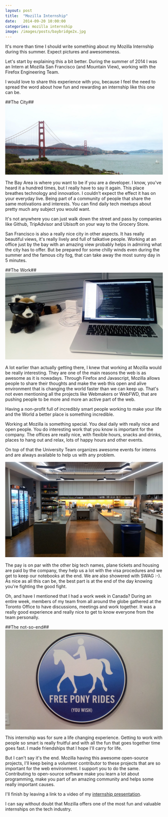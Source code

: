 ```yaml
---
layout: post
title:  "Mozilla Internship"
date:   2014-09-20 10:00:00
categories: mozilla internship
image: /images/posts/baybridge2x.jpg
---
```


It's more than time I should write something about my Mozilla Internship during this summer. Expect pictures and awesomeness.

Let's start by explaining this a bit better. During the summer of 2014 I was an Intern at Mozilla San Francisco (and Mountain View), working with the Firefox Engineering Team.

I would love to share this experience with you, because I feel the need to spread the word about how fun and rewarding an internship like this one can be.

##The City##
![Golden Gate Bridge](/images/in-content/golden-gate.jpg)

The Bay Area is where you want to be if you are a developer. I know, you've heard it a hundred times, but I really have to say it again. This place breathes technology and innovation.  I couldn’t expect the effect it has on your everyday live. Being part of a community of people that share the same motivations and interests. You can find daily tech meetups about pretty much any subject you would want.

It's not anywhere you can just walk down the street and pass by companies like Github, TripAdvisor and Ubisoft on your way to the Grocery Store.

San Francisco is also a really nice city in other aspects. It has really beautiful views, it's really lively and full of talkative people. Working at an office just by the bay with an amazing view probably helps in admiring what the city has to offer. But be prepared for some chilly winds even during the summer and the famous city fog, that can take away the most sunny day in 5 minutes.

##The Work##
![My desk](/images/in-content/desk-panda.jpg)

A lot earlier than actually getting there, I knew that working at Mozilla would be really interesting. They are one of the main reasons the web is as awesome as it is nowadays. Through Firefox and Javascript, Mozilla allows people to share their thoughts and make the web this open and alive environment that is changing the world faster than we can keep up. That's not even mentioning all the projects like Webmakers or WebFWD, that are pushing people to be more and more an active part of the web.

Having a non-profit full of incredibly smart people working to make your life and the World a better place is something incredible.

Working at Mozilla is something special. You deal daily with really nice and open people. You do interesting work that you know is important for the company. The offices are really nice, with flexible hours, snacks and drinks, places to hang out and relax, lots of happy hours and other events.

On top of that the University Team organizes awesome events for interns and are always available to help us with any problem.

![Kitchen](/images/in-content/mozilla-kitchen.jpg)

The pay is on par with the other big tech names, plane tickets and housing are paid by the company, they help us a lot with the visa procedures and we get to keep our notebooks at the end. We are also showered with SWAG :-). As nice as all this can be, the best part is at the end of the day knowing you're fighting the good fight.

Oh, and have I mentioned that I had a work week in Canada? During an entire week, members of my team from all around the globe gathered at the Toronto Office to have discussions, meetings and work together. It was a really good experience and really nice to get to know everyone from the team personally.

##The not-so-end##
![Pony rides](/images/in-content/pony-rides.jpg)

This internship was for sure a life changing experience. Getting to work with people so smart is really fruitful and with all the fun that goes together time goes fast. I made friendships that I hope I'll carry for life.

But I can't say it's the end. Mozilla having this awesome open-source projects, I'll keep being a volunteer contributor to these projects that are so important for the web environment. I support you to do the same. Contributing to open-source software make you learn a lot about programming, make you part of an amazing community and helps some really important causes.

I'll finish by leaving a link to a video of my [internship presentation][presentation].

I can say without doubt that Mozilla offers one of the most fun and valuable internships on the tech industry.

[presentation]:   https://air.mozilla.org/shiny-icons-the-road-to-high-DPI-favicons-support/